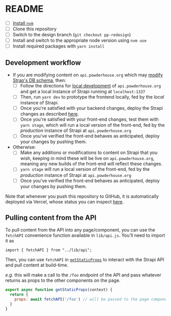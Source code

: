 # README

- [ ] [Install `nvm`](https://github.com/nvm-sh/nvm#installing-and-updating)
- [ ] Clone this repository
- [ ] Switch to the design branch (`git checkout pp-redesign`)
- [ ] Install and switch to the appropriate node version using `nvm use`
- [ ] Install required packages with `yarn install`

## Development workflow

- If you are modifying content on `api.powderhouse.org` which may [modify Strap's DB schema](https://github.com/powderhouse/api.powderhouse.org#modifying-the-db-schema), then:
  - [ ] Follow the directions for [local development](https://github.com/powderhouse/api.powderhouse.org#local-development) of `api.powderhouse.org` and get a local instance of Strapi running at `localhost:1337`
  - [ ] Then, run `yarn dev` to prototype the frontend locally, fed by the _local_ instance of Strapi.
  - [ ] Once you're satisfied with your backend changes, deploy the Strapi changes as described [here](https://github.com/powderhouse/api.powderhouse.org#production-deployment).
  - [ ] Once you're satisfied with your front-end changes, test them with `yarn stage`, which will run a local version of the front-end, fed by the _production_ instance of Strapi at `api.powderhouse.org`
  - [ ] Once you've verified the front-end behaves as anticipated, deploy your changes by pushing them.
- Otherwise:
  - [ ] Make any additions or modifications to content on Strapi that you wish, keeping in mind these will be live on `api.powderhouse.org`, meaning any new builds of the front-end will reflect these changes.
  - [ ] `yarn stage` will run a local version of the front-end, fed by the _production_ instance of Strapi at `api.powderhouse.org`
  - [ ] Once you've verified the front-end behaves as anticipated, deploy your changes by pushing them.

Note that whenever you push this repository to GitHub, it is automatically deployed via Vercel, whose status you can inspect [here](https://vercel.com/powderhouse/powderhouseorg).


## Pulling content from the API

To pull content from the API into any page/component, you can use the `fetchAPI` convenience function available in `lib/api.js`.  You'll need to import it as

	import { fetchAPI } from "../lib/api";

Then, you can use `fetchAPI` in [`getStaticProps`](https://nextjs.org/docs/basic-features/data-fetching#getstaticprops-static-generation) to interact with the Strapi API and pull content at build-time.

_e.g._ this will make a call to the `/foo` endpoint of the API and pass whatever returns as props to the other components on the page.

```javascript
export async function getStaticProps(context) {
  return {
    props: await fetchAPI('/foo') // will be passed to the page component as props
  }
}
```